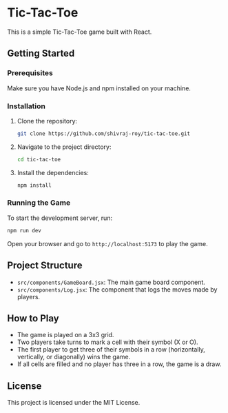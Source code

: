 # Tic-Tac-Toe

This is a simple Tic-Tac-Toe game built with React.

## Getting Started

### Prerequisites

Make sure you have Node.js and npm installed on your machine.

### Installation

1. Clone the repository:
   ```sh
   git clone https://github.com/shivraj-roy/tic-tac-toe.git
   ```
2. Navigate to the project directory:
   ```sh
   cd tic-tac-toe
   ```
3. Install the dependencies:
   ```sh
   npm install
   ```

### Running the Game

To start the development server, run:

```sh
npm run dev
```

Open your browser and go to `http://localhost:5173` to play the game.

## Project Structure

-  `src/components/GameBoard.jsx`: The main game board component.
-  `src/components/Log.jsx`: The component that logs the moves made by players.

## How to Play

-  The game is played on a 3x3 grid.
-  Two players take turns to mark a cell with their symbol (X or O).
-  The first player to get three of their symbols in a row (horizontally, vertically, or diagonally) wins the game.
-  If all cells are filled and no player has three in a row, the game is a draw.

## License

This project is licensed under the MIT License.
